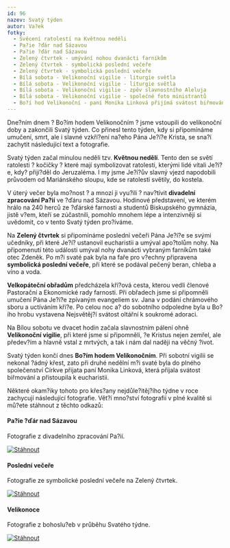 ```yaml
---
id: 96
nazev: Svatý týden
autor: Va?ek
fotky:
  - Svěcení ratolestí na Květnou neděli
  - Pa?ie ?ďár nad Sázavou
  - Pa?ie ?ďár nad Sázavou
  - Zelený čtvrtek - umývání nohou dvanácti farníkům
  - Zelený čtvrtek - symbolická poslední večeře
  - Zelený čtvrtek - symbolická poslední večeře
  - Bílá sobota - Velikonoční vigilie - liturgie světla
  - Bílá sobota - Velikonoční vigilie - liturgie světla
  - Bílá sobota - Velikonoční vigilie - zpěv slavnostního Aleluja
  - Bílá sobota - Velikonoční vigilie - společné foto ministrantů
  - Bo?í hod Velikonoční - paní Monika Linková přijímá svátost biřmování
---
```

Dne?ním dnem ? Bo?ím hodem Velikonočním ? jsme vstoupili do velikonoční doby a zakončili Svatý týden. Co přinesl tento týden, kdy si připomínáme umučení, smrt, ale i slavné vzkří?ení na?eho Pána Je?í?e Krista, se sna?í zachytit následující text a fotografie.<p>
Svatý týden začal minulou neděli tzv. <strong>Květnou nedělí</strong>. Tento den se světí ratolesti ? kočičky ? které mají symbolizovat ratolesti, kterými lidé vítali Je?í?e, kdy? přijí?děl do Jeruzaléma. I my jsme Je?í?ův slavný vjezd napodobili průvodem od Mariánského sloupu, kde se ratolesti světily, do kostela.<p>
V úterý večer byla mo?nost ? a mnozí ji vyu?ili ? nav?tívit <strong>divadelní zpracování Pa?ií</strong> ve ?ďáru nad Sázavou. Hodinové představení, ve kterém hrálo na 240 herců ze ?ďárské farnosti a studentů Biskupského gymnázia, jistě v?em, kteří se zúčastnili, pomohlo mnohem lépe a intenzivněji si uvědomit, co v tento Svatý týden pro?íváme.<p>
Na <strong>Zelený čtvrtek</strong> si připomínáme poslední večeři Pána Je?í?e se svými učedníky, při které Je?í? ustanovil eucharistii a umýval apo?tolům nohy. Na připomenutí této události umýval nohy dvanácti vybraným farníkům také otec Zdeněk. Po m?i svaté pak byla na faře pro v?echny připravena <strong>symbolická poslední večeře</strong>, při které se podával pečený beran, chleba a víno a voda.<p>
<strong>Velkopáteční obřadům</strong> předcházela kří?ová cesta, kterou vedli členové Pastorační a Ekonomické rady farnosti. Při obřadech jsme si připomněli umučení Pána Je?í?e zpívaným evangeliem sv. Jana v podání chrámového sboru a uctíváním kří?e. Po celou noc a? do sobotního odpoledne byla u Bo?ího hrobu vystavena Nejsvětěj?í svátost oltářní k soukromé adoraci.<p>
Na Bílou sobotu ve  dvacet hodin začala slavnostním pálení ohně <strong>Velikonoční vigilie</strong>, při které jsme si připomněli, ?e Kristus nejen zemřel, ale předev?ím a hlavně vstal z mrtvých, a tak i nám dal naději na věčný ?ivot.<p>
Svatý týden končí dnes <strong>Bo?ím hodem Velikonočním</strong>. Při sobotní vigilii se nekonal ?ádný křest, zato při druhé nedělní m?i svaté byla do plného společenství Církve přijata paní Monika Linková, která přijala svátost biřmování a přistoupila k eucharistii.<p>
Některé okam?iky tohoto pro křes?any nejdůle?itěj?ího týdne v roce zachycují následující fotografie. Vět?í mno?ství fotografií v plné kvalitě si mů?ete stáhnout z těchto odkazů:<p>
<div class='stahnout'><p>
<div><h4 class='left'>Pa?ie ?ďár nad Sázavou</h4><p>
Fotografie z divadelního zpracování Pa?ií.</p></div><p>
<a href='http://muj.edisk.cz/soubor/stahni/69205/0403_Pasie-Zdar.zip_12.73MB.html'><img src='obr/tlacitko_stahnout_2.png' alt='Stáhnout'></a><p>
</div><p>
<div class='stahnout'><p>
<div><h4 class='left'>Poslední večeře</h4><p>
Fotografie ze symbolické poslední večeře na Zelený čtvrtek.</p></div><p>
<a href='http://muj.edisk.cz/soubor/stahni/14203/20070405_beran.zip_12.94MB.html'><img src='obr/tlacitko_stahnout_2.png' alt='Stáhnout'></a><p>
</div><p>
<div class='stahnout'><p>
<div><h4 class='left'>Velikonoce</h4><p>
Fotografie z bohoslu?eb v průběhu Svatého týdne.</p></div><p>
<a href='http://muj.edisk.cz/soubor/stahni/54282/2007_velikonoce.zip_17.08MB.html'><img src='obr/tlacitko_stahnout_2.png' alt='Stáhnout'></a><p>
</div>
